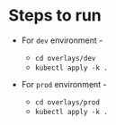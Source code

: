 # Steps to run

- For `dev` environment -

  - `cd overlays/dev`
  - `kubectl apply -k .`

- For `prod` environment -
  - `cd overlays/prod`
  - `kubectl apply -k .`
